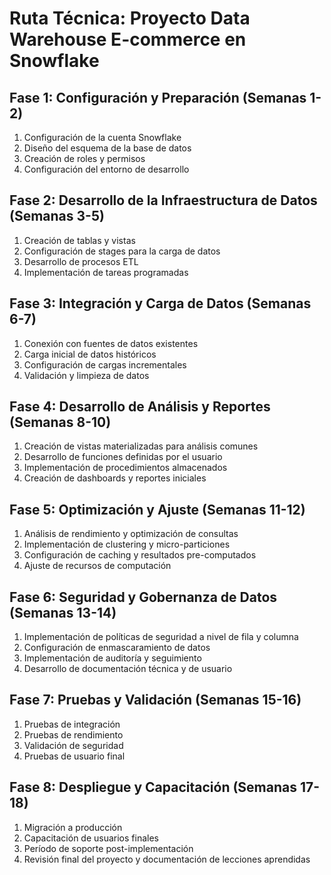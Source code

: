 # Ruta Técnica: Proyecto Data Warehouse E-commerce en Snowflake

## Fase 1: Configuración y Preparación (Semanas 1-2)
1. Configuración de la cuenta Snowflake
2. Diseño del esquema de la base de datos
3. Creación de roles y permisos
4. Configuración del entorno de desarrollo

## Fase 2: Desarrollo de la Infraestructura de Datos (Semanas 3-5)
1. Creación de tablas y vistas
2. Configuración de stages para la carga de datos
3. Desarrollo de procesos ETL
4. Implementación de tareas programadas

## Fase 3: Integración y Carga de Datos (Semanas 6-7)
1. Conexión con fuentes de datos existentes
2. Carga inicial de datos históricos
3. Configuración de cargas incrementales
4. Validación y limpieza de datos

## Fase 4: Desarrollo de Análisis y Reportes (Semanas 8-10)
1. Creación de vistas materializadas para análisis comunes
2. Desarrollo de funciones definidas por el usuario
3. Implementación de procedimientos almacenados
4. Creación de dashboards y reportes iniciales

## Fase 5: Optimización y Ajuste (Semanas 11-12)
1. Análisis de rendimiento y optimización de consultas
2. Implementación de clustering y micro-particiones
3. Configuración de caching y resultados pre-computados
4. Ajuste de recursos de computación

## Fase 6: Seguridad y Gobernanza de Datos (Semanas 13-14)
1. Implementación de políticas de seguridad a nivel de fila y columna
2. Configuración de enmascaramiento de datos
3. Implementación de auditoría y seguimiento
4. Desarrollo de documentación técnica y de usuario

## Fase 7: Pruebas y Validación (Semanas 15-16)
1. Pruebas de integración
2. Pruebas de rendimiento
3. Validación de seguridad
4. Pruebas de usuario final

## Fase 8: Despliegue y Capacitación (Semanas 17-18)
1. Migración a producción
2. Capacitación de usuarios finales
3. Período de soporte post-implementación
4. Revisión final del proyecto y documentación de lecciones aprendidas
